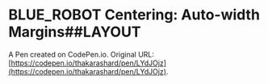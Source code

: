 # BLUE_ROBOT Centering: Auto-width Margins##LAYOUT

A Pen created on CodePen.io. Original URL: [https://codepen.io/thakarashard/pen/LYdJOjz](https://codepen.io/thakarashard/pen/LYdJOjz).

